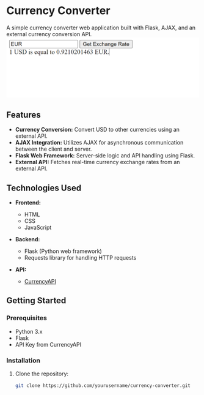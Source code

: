 # Currency Converter

A simple currency converter web application built with Flask, AJAX, and an external currency conversion API.
![Currency Converter Logo](/images/photo.png)

## Features

- **Currency Conversion:** Convert USD to other currencies using an external API.
- **AJAX Integration:** Utilizes AJAX for asynchronous communication between the client and server.
- **Flask Web Framework:** Server-side logic and API handling using Flask.
- **External API:** Fetches real-time currency exchange rates from an external API.

## Technologies Used

- **Frontend:**
  - HTML
  - CSS
  - JavaScript

- **Backend:**
  - Flask (Python web framework)
  - Requests library for handling HTTP requests

- **API:**
  - [CurrencyAPI](https://www.currencyapi.net/)

## Getting Started

### Prerequisites

- Python 3.x
- Flask
- API Key from CurrencyAPI

### Installation

1. Clone the repository:

   ```bash
   git clone https://github.com/yourusername/currency-converter.git
